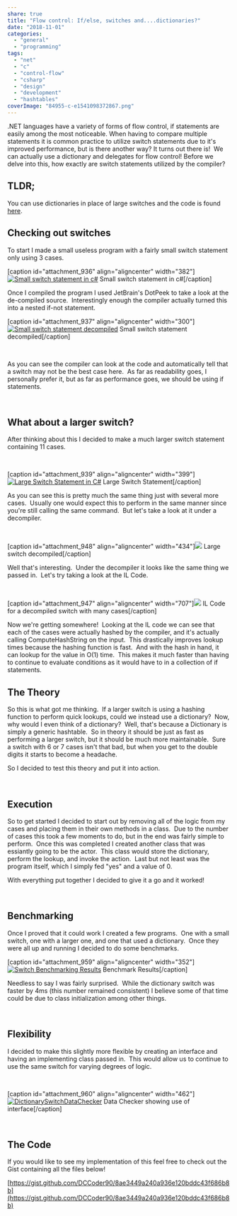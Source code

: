 ```yaml
---
share: true
title: "Flow control: If/else, switches and....dictionaries?"
date: "2018-11-01"
categories: 
  - "general"
  - "programming"
tags: 
  - "net"
  - "c"
  - "control-flow"
  - "csharp"
  - "design"
  - "development"
  - "hashtables"
coverImage: "84955-c-e1541098372867.png"
---
```


.NET languages have a variety of forms of flow control, if statements are easily among the most noticeable. When having to compare multiple statements it is common practice to utilize switch statements due to it's improved performance, but is there another way? It turns out there is!  We can actually use a dictionary and delegates for flow control! Before we delve into this, how exactly are switch statements utilized by the compiler?

## TLDR;

You can use dictionaries in place of large switches and the code is found [here](https://gist.github.com/DCCoder90/8ae3449a240a936e120bddc43f686b8b).

## Checking out switches

To start I made a small useless program with a fairly small switch statement only using 3 cases.

\[caption id="attachment\_936" align="aligncenter" width="382"\][![Small switch statement in c#](60968-smallswitch.png)](https://dccoder.files.wordpress.com/2020/09/60968-smallswitch.png) Small switch statement in c#\[/caption\]

Once I compiled the program I used JetBrain's DotPeek to take a look at the de-compiled source.  Interestingly enough the compiler actually turned this into a nested if-not statement.

\[caption id="attachment\_937" align="aligncenter" width="300"\][![Small switch statement decompiled](b7a6b-smallswitchdecompiled.png)](https://dccoder.files.wordpress.com/2020/09/b7a6b-smallswitchdecompiled.png) Small switch statement decompiled\[/caption\]

 

As you can see the compiler can look at the code and automatically tell that a switch may not be the best case here.  As far as readability goes, I personally prefer it, but as far as performance goes, we should be using if statements.

 

## What about a larger switch?

After thinking about this I decided to make a much larger switch statement containing 11 cases.

 

\[caption id="attachment\_939" align="aligncenter" width="399"\][![Large Switch Statement in C#](13724-largeswitch.png)](https://dccoder.files.wordpress.com/2020/09/13724-largeswitch.png) Large Switch Statement\[/caption\]

As you can see this is pretty much the same thing just with several more cases.  Usually one would expect this to perform in the same manner since you're still calling the same command.  But let's take a look at it under a decompiler.

 

\[caption id="attachment\_948" align="aligncenter" width="434"\][![](0e039-largeswitchdecompiled.png)](https://dccoder.files.wordpress.com/2020/09/0e039-largeswitchdecompiled.png) Large switch decompiled\[/caption\]

Well that's interesting.  Under the decompiler it looks like the same thing we passed in.  Let's try taking a look at the IL Code.

 

\[caption id="attachment\_947" align="aligncenter" width="707"\][![](cf4ff-largeswitchilexplanation.png)](https://dccoder.files.wordpress.com/2020/09/cf4ff-largeswitchilexplanation.png) IL Code for a decompiled switch with many cases\[/caption\]

Now we're getting somewhere!  Looking at the IL code we can see that each of the cases were actually hashed by the compiler, and it's actually calling ComputeHashString on the input.  This drastically improves lookup times because the hashing function is fast.  And with the hash in hand, it can lookup for the value in O(1) time.  This makes it much faster than having to continue to evaluate conditions as it would have to in a collection of if statements.

## The Theory

So this is what got me thinking.  If a larger switch is using a hashing function to perform quick lookups, could we instead use a dictionary?  Now, why would I even think of a dictionary?  Well, that's because a Dictionary is simply a generic hashtable.  So in theory it should be just as fast as performing a larger switch, but it should be much more maintainable.  Sure a switch with 6 or 7 cases isn't that bad, but when you get to the double digits it starts to become a headache.

So I decided to test this theory and put it into action.

 

## Execution

So to get started I decided to start out by removing all of the logic from my cases and placing them in their own methods in a class.  Due to the number of cases this took a few moments to do, but in the end was fairly simple to perform.  Once this was completed I created another class that was essiantly going to be the actor.  This class would store the dictionary, perform the lookup, and invoke the action.  Last but not least was the program itself, which I simply fed "yes" and a value of 0.

With everything put together I decided to give it a go and it worked!

 

## Benchmarking

Once I proved that it could work I created a few programs.  One with a small switch, one with a larger one, and one that used a dictionary.  Once they were all up and running I decided to do some benchmarks.

\[caption id="attachment\_959" align="aligncenter" width="352"\][![Switch Benchmarking Results](9940a-results.png)](https://dccoder.files.wordpress.com/2020/09/9940a-results.png) Benchmark Results\[/caption\]

Needless to say I was fairly surprised.  While the dictionary switch was faster by 4ms (this number remained consistent) I believe some of that time could be due to class initialization among other things.

 

## Flexibility

I decided to make this slightly more flexible by creating an interface and having an implementing class passed in.  This would allow us to continue to use the same switch for varying degrees of logic.

 

\[caption id="attachment\_960" align="aligncenter" width="462"\][![DictionarySwitchDataChecker](d1a3b-dictionaryswitchdatachecker.png)](https://dccoder.files.wordpress.com/2020/09/d1a3b-dictionaryswitchdatachecker.png) Data Checker showing use of interface\[/caption\]

 

## The Code

If you would like to see my implementation of this feel free to check out the Gist containing all the files below!

[https://gist.github.com/DCCoder90/8ae3449a240a936e120bddc43f686b8b](https://gist.github.com/DCCoder90/8ae3449a240a936e120bddc43f686b8b)
